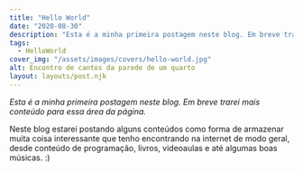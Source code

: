 ```yaml
---
title: "Hello World"
date: "2020-08-30"
description: "Esta é a minha primeira postagem neste blog. Em breve trarei mais conteúdo para essa área da página."
tags: 
  - HelloWorld
cover_img: "/assets/images/covers/hello-world.jpg"
alt: Encontro de cantos da parede de um quarto
layout: layouts/post.njk
---
```


_Esta é a minha primeira postagem neste blog. Em breve trarei mais conteúdo para essa área da página._

Neste blog estarei postando alguns conteúdos como forma de armazenar muita coisa interessante que tenho encontrando na internet de modo geral, desde conteúdo de programação, livros, videoaulas e até algumas boas músicas. :)

